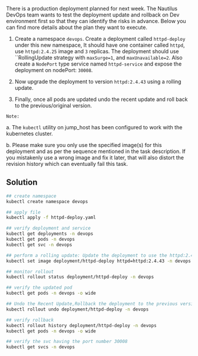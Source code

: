 There is a production deployment planned for next week. The Nautilus DevOps team wants to test the deployment update and rollback on Dev environment first so that they can identify the risks in advance. Below you can find more details about the plan they want to execute.



1. Create a namespace `devops`. Create a deployment called `httpd-deploy` under this new namespace, It should have one container called `httpd`, use `httpd:2.4.25` image and `3` replicas. The deployment should use ``RollingUpdate strategy with `maxSurge=1`, and `maxUnavailable=2`. Also create a `NodePort` type service named `httpd-service` and expose the deployment on nodePort: `30008`.


2. Now upgrade the deployment to version `httpd:2.4.43` using a rolling update.


3. Finally, once all pods are updated undo the recent update and roll back to the previous/original version.


`Note:`

a. The `kubectl` utility on jump_host has been configured to work with the kubernetes cluster.


b. Please make sure you only use the specified image(s) for this deployment and as per the sequence mentioned in the task description. If you mistakenly use a wrong image and fix it later, that will also distort the revision history which can eventually fail this task.

## Solution
```bash
## create namespace
kubectl create namespace devops

## apply file
kubectl apply -f httpd-deploy.yaml

## verify deployment and service
kubectl get deployments -n devops
kubectl get pods -n devops
kubectl get svc -n devops

## perform a rolling update: Update the deployment to use the httpd:2.4.43 image:
kubectl set image deployment/httpd-deploy httpd=httpd:2.4.43 -n devops

## monitor rollout
kubectl rollout status deployment/httpd-deploy -n devops

## verify the updated pod
kubectl get pods -n devops -o wide

## Undo the Recent Update,Rollback the deployment to the previous version:
kubectl rollout undo deployment/httpd-deploy -n devops

## verify rollback
kubectl rollout history deployment/httpd-deploy -n devops
kubectl get pods -n devops -o wide

## verify the svc having the port number 30008
kubectl get svcs -n devops
```


